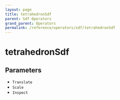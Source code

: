 ```yaml
---
layout: page
title: tetrahedronSdf
parent: Sdf Operators
grand_parent: Operators
permalink: /reference/operators/sdf/tetrahedronSdf
---
```


# tetrahedronSdf

## Parameters

* `Translate`
* `Scale`
* `Inspect`
